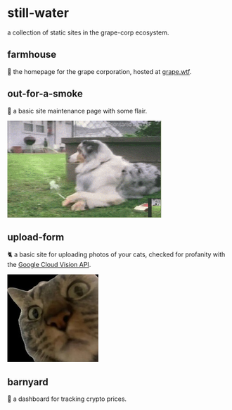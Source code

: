 # still-water

a collection of static sites in the grape-corp ecosystem.

## farmhouse

🏡 the homepage for the grape corporation, hosted at [grape.wtf](grape.wtf).

## out-for-a-smoke

🚬 a basic site maintenance page with some flair. 

![image](/out-for-a-smoke/assets/doggo-smoking.gif)

## upload-form

🐈 a basic site for uploading photos of your cats, checked for profanity with the [Google Cloud Vision API](https://cloud.google.com/vision/docs/apis).

![image](/upload-form/excuse-me-200px.jpg)

## barnyard

🐎 a dashboard for tracking crypto prices.